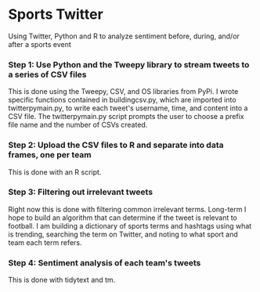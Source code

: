 # Sports Twitter
Using Twitter, Python and R to analyze sentiment before, during, and/or after a sports event
### Step 1: Use Python and the Tweepy library to stream tweets to a series of CSV files
This is done using the Tweepy, CSV, and OS libraries from PyPi. I wrote specific functions contained in buildingcsv.py, which are imported into twitterpymain.py, to write each tweet's username, time, and content into a CSV file. The twitterpymain.py script prompts the user to choose a prefix file name and the number of CSVs created.
### Step 2: Upload the CSV files to R and separate into data frames, one per team
This is done with an R script.
### Step 3: Filtering out irrelevant tweets
Right now this is done with filtering common irrelevant terms. Long-term I hope to build an algorithm that can determine if the tweet is relevant to football. I am building a dictionary of sports terms and hashtags using what is trending, searching the term on Twitter, and noting to what sport and team each term refers.
### Step 4: Sentiment analysis of each team's tweets
This is done with tidytext and tm.
